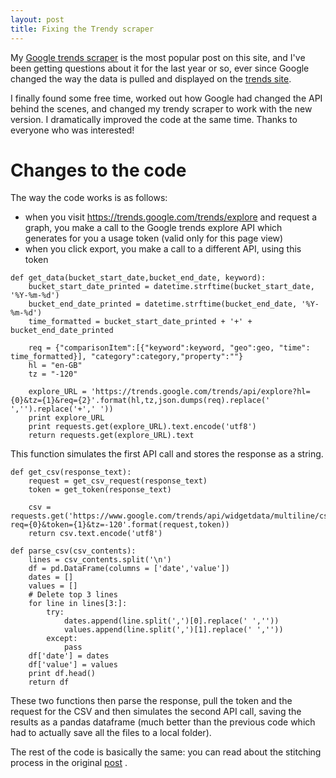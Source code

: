 ```yaml
---
layout: post
title: Fixing the Trendy scraper
---
```


My [Google trends scraper](http://www.clintonboys.com/google-trends-scraper/) is the most popular post on this site, and I've been getting questions about it for the last year or so, ever since Google changed the way the data is pulled and displayed on the [trends site](https://trends.google.com/trends/explore).

I finally found some free time, worked out how Google had changed the API behind the scenes, and changed my trendy scraper to work with the new version. I dramatically improved the code at the same time. Thanks to everyone who was interested! 

# Changes to the code

The way the code works is as follows:

- when you visit https://trends.google.com/trends/explore and request a graph, you make a call to the Google trends explore API which generates for you a usage token (valid only for this page view) 
- when you click export, you make a call to a different API, using this token


```
def get_data(bucket_start_date,bucket_end_date, keyword):
    bucket_start_date_printed = datetime.strftime(bucket_start_date, '%Y-%m-%d')
    bucket_end_date_printed = datetime.strftime(bucket_end_date, '%Y-%m-%d')
    time_formatted = bucket_start_date_printed + '+' + bucket_end_date_printed

    req = {"comparisonItem":[{"keyword":keyword, "geo":geo, "time": time_formatted}], "category":category,"property":""}
    hl = "en-GB"
    tz = "-120"

    explore_URL = 'https://trends.google.com/trends/api/explore?hl={0}&tz={1}&req={2}'.format(hl,tz,json.dumps(req).replace(' ','').replace('+',' '))
    print explore_URL
    print requests.get(explore_URL).text.encode('utf8')
    return requests.get(explore_URL).text
```

This function simulates the first API call and stores the response as a string. 

```
def get_csv(response_text):
    request = get_csv_request(response_text)
    token = get_token(response_text)

    csv = requests.get('https://www.google.com/trends/api/widgetdata/multiline/csv?req={0}&token={1}&tz=-120'.format(request,token))
    return csv.text.encode('utf8')

def parse_csv(csv_contents):
    lines = csv_contents.split('\n')
    df = pd.DataFrame(columns = ['date','value'])
    dates = []
    values = []
    # Delete top 3 lines
    for line in lines[3:]:
        try:
            dates.append(line.split(',')[0].replace(' ',''))
            values.append(line.split(',')[1].replace(' ',''))
        except:
            pass
    df['date'] = dates
    df['value'] = values
    print df.head()
    return df   
```

These two functions then parse the response, pull the token and the request for the CSV and then simulates the second API call, saving the results as a pandas dataframe (much better than the previous code which had to actually save all the files to a local folder).

The rest of the code is basically the same: you can read about the stitching process in the original [post](http://www.clintonboys.com/google-trends-scraper/) . 


